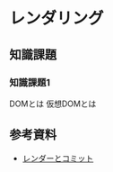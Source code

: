 # レンダリング

## 知識課題

### 知識課題1

DOMとは
仮想DOMとは

## 参考資料

- [レンダーとコミット](https://ja.react.dev/learn/render-and-commit)
